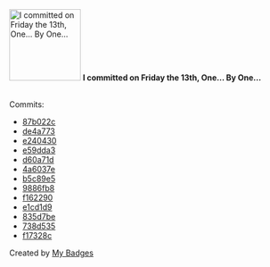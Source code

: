 <img src="https://my-badges.github.io/my-badges/friday-13.png" alt="I committed on Friday the 13th, One… By One…" title="I committed on Friday the 13th, One… By One…" width="128">
<strong>I committed on Friday the 13th, One… By One…</strong>
<br><br>

Commits:

- <a href="https://github.com/qoomon/my-zsh/commit/87b022c4d4f9ac01a72304bfce2771d513b80220">87b022c</a>
- <a href="https://github.com/qoomon/actions--access-token/commit/de4a773498c6328fd28cc475fd56895b3c324a4a">de4a773</a>
- <a href="https://github.com/qoomon/actions--access-token/commit/e240430c51df2f576b7576bc1bfabaa7370d4256">e240430</a>
- <a href="https://github.com/qoomon/actions--access-token/commit/e59dda3df7ccd724bb683df3358ff5f6f893eacb">e59dda3</a>
- <a href="https://github.com/qoomon/actions--access-token/commit/d60a71d54beea20fad1babf33d960410ea136bc4">d60a71d</a>
- <a href="https://github.com/qoomon/actions--access-token/commit/4a6037ec3a1bf715297cc78eebbf2d6700fca6b1">4a6037e</a>
- <a href="https://github.com/qoomon/actions--access-token/commit/b5c89e504428505cd513f4e9c8ab76ce9a6c801f">b5c89e5</a>
- <a href="https://github.com/qoomon/actions--access-token/commit/9886fb83e36b1b936bfc1beace41283e3510d9c6">9886fb8</a>
- <a href="https://github.com/qoomon/actions--access-token/commit/f1622908cf488ac2584cba42005730b791c2d27d">f162290</a>
- <a href="https://github.com/qoomon/actions--access-token/commit/e1cd1d9eb2c0a8f6779fa297cc4aeefc6b99d28c">e1cd1d9</a>
- <a href="https://github.com/qoomon/yolo-secret/commit/835d7be1432cc5e66d44f646eba8e2608f25dc8a">835d7be</a>
- <a href="https://github.com/qoomon/yolo-secret/commit/738d535eb8263aca9039f738004390b352160d0b">738d535</a>
- <a href="https://github.com/qoomon/yolo-secret/commit/f17328c21ee9998c39bf7d9ef726d0f92dd1cf16">f17328c</a>


Created by <a href="https://github.com/my-badges/my-badges">My Badges</a>